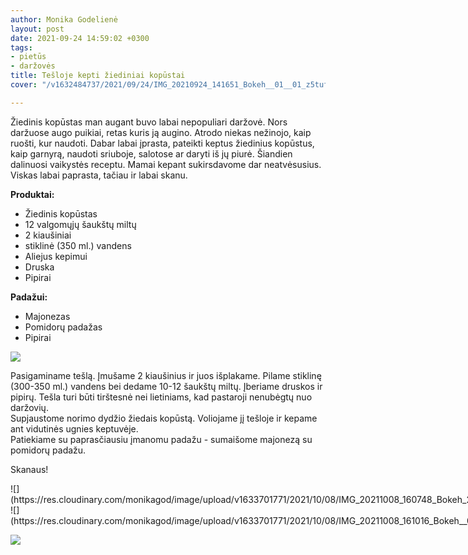 ```yaml
---
author: Monika Godelienė
layout: post
date: 2021-09-24 14:59:02 +0300
tags:
- pietūs
- daržovės
title: Tešloje kepti žiediniai kopūstai
cover: "/v1632484737/2021/09/24/IMG_20210924_141651_Bokeh__01__01_z5tufz.jpg"

---
```

Žiedinis kopūstas man augant buvo labai nepopuliari daržovė. Nors daržuose augo puikiai, retas kuris ją augino. Atrodo niekas nežinojo, kaip ruošti, kur naudoti. Dabar labai įprasta, pateikti keptus žiedinius kopūstus, kaip garnyrą, naudoti sriuboje, salotose ar daryti iš jų piurė. Šiandien dalinuosi vaikystės receptu. Mamai kepant sukirsdavome dar neatvėsusius. Viskas labai paprasta, tačiau ir labai skanu.

**Produktai:**

* Žiedinis kopūstas
* 12 valgomųjų šaukštų miltų
* 2 kiaušiniai
* stiklinė (350 ml.) vandens
* Aliejus kepimui
* Druska
* Pipirai

**Padažui:**

* Majonezas
* Pomidorų padažas
* Pipirai

![](https://res.cloudinary.com/monikagod/image/upload/v1633701771/2021/10/08/IMG_20211008_155833_Bokeh_2_lbufjh.jpg)

Pasigaminame tešlą. Įmušame 2 kiaušinius ir juos išplakame. Pilame stiklinę (300-350 ml.) vandens bei dedame 10-12 šaukštų miltų. Įberiame druskos ir pipirų. Tešla turi būti tirštesnė nei lietiniams, kad pastaroji nenubėgtų nuo daržovių.  
Supjaustome norimo dydžio žiedais kopūstą. Voliojame jį tešloje ir kepame ant vidutinės ugnies keptuvėje.  
Patiekiame su paprasčiausiu įmanomu padažu - sumaišome majonezą su pomidorų padažu.

Skanaus!

<div class="row">
<div class="six columns" markdown="1">
![](https://res.cloudinary.com/monikagod/image/upload/v1633701771/2021/10/08/IMG_20211008_160748_Bokeh_2_butkz3.jpg)
</div>
<div class="six columns" markdown="1">
![](https://res.cloudinary.com/monikagod/image/upload/v1633701771/2021/10/08/IMG_20211008_161016_Bokeh__01_2_el7jo5.jpg)
</div>
</div>

![](https://res.cloudinary.com/monikagod/image/upload/v1632484737/2021/09/24/IMG_20210924_141651_Bokeh__01__01_z5tufz.jpg)
